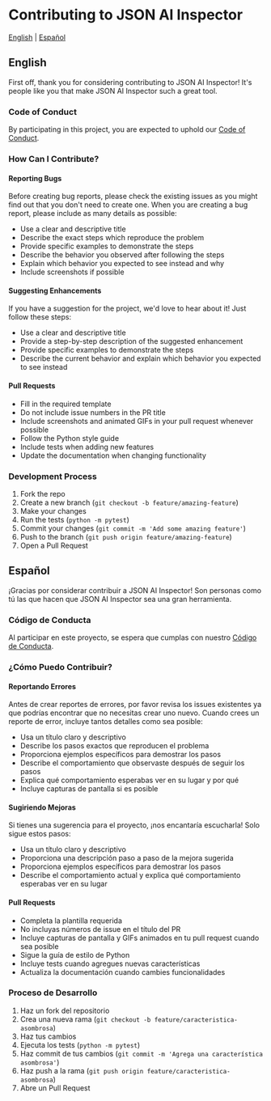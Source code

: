 # Contributing to JSON AI Inspector

[English](#english) | [Español](#español)

<a name="english"></a>
## English

First off, thank you for considering contributing to JSON AI Inspector! It's people like you that make JSON AI Inspector such a great tool.

### Code of Conduct

By participating in this project, you are expected to uphold our [Code of Conduct](CODE_OF_CONDUCT.md).

### How Can I Contribute?

#### Reporting Bugs

Before creating bug reports, please check the existing issues as you might find out that you don't need to create one. When you are creating a bug report, please include as many details as possible:

* Use a clear and descriptive title
* Describe the exact steps which reproduce the problem
* Provide specific examples to demonstrate the steps
* Describe the behavior you observed after following the steps
* Explain which behavior you expected to see instead and why
* Include screenshots if possible

#### Suggesting Enhancements

If you have a suggestion for the project, we'd love to hear about it! Just follow these steps:

* Use a clear and descriptive title
* Provide a step-by-step description of the suggested enhancement
* Provide specific examples to demonstrate the steps
* Describe the current behavior and explain which behavior you expected to see instead

#### Pull Requests

* Fill in the required template
* Do not include issue numbers in the PR title
* Include screenshots and animated GIFs in your pull request whenever possible
* Follow the Python style guide
* Include tests when adding new features
* Update the documentation when changing functionality

### Development Process

1. Fork the repo
2. Create a new branch (`git checkout -b feature/amazing-feature`)
3. Make your changes
4. Run the tests (`python -m pytest`)
5. Commit your changes (`git commit -m 'Add some amazing feature'`)
6. Push to the branch (`git push origin feature/amazing-feature`)
7. Open a Pull Request

<a name="español"></a>
## Español

¡Gracias por considerar contribuir a JSON AI Inspector! Son personas como tú las que hacen que JSON AI Inspector sea una gran herramienta.

### Código de Conducta

Al participar en este proyecto, se espera que cumplas con nuestro [Código de Conducta](CODE_OF_CONDUCT.md).

### ¿Cómo Puedo Contribuir?

#### Reportando Errores

Antes de crear reportes de errores, por favor revisa los issues existentes ya que podrías encontrar que no necesitas crear uno nuevo. Cuando crees un reporte de error, incluye tantos detalles como sea posible:

* Usa un título claro y descriptivo
* Describe los pasos exactos que reproducen el problema
* Proporciona ejemplos específicos para demostrar los pasos
* Describe el comportamiento que observaste después de seguir los pasos
* Explica qué comportamiento esperabas ver en su lugar y por qué
* Incluye capturas de pantalla si es posible

#### Sugiriendo Mejoras

Si tienes una sugerencia para el proyecto, ¡nos encantaría escucharla! Solo sigue estos pasos:

* Usa un título claro y descriptivo
* Proporciona una descripción paso a paso de la mejora sugerida
* Proporciona ejemplos específicos para demostrar los pasos
* Describe el comportamiento actual y explica qué comportamiento esperabas ver en su lugar

#### Pull Requests

* Completa la plantilla requerida
* No incluyas números de issue en el título del PR
* Incluye capturas de pantalla y GIFs animados en tu pull request cuando sea posible
* Sigue la guía de estilo de Python
* Incluye tests cuando agregues nuevas características
* Actualiza la documentación cuando cambies funcionalidades

### Proceso de Desarrollo

1. Haz un fork del repositorio
2. Crea una nueva rama (`git checkout -b feature/caracteristica-asombrosa`)
3. Haz tus cambios
4. Ejecuta los tests (`python -m pytest`)
5. Haz commit de tus cambios (`git commit -m 'Agrega una característica asombrosa'`)
6. Haz push a la rama (`git push origin feature/caracteristica-asombrosa`)
7. Abre un Pull Request
